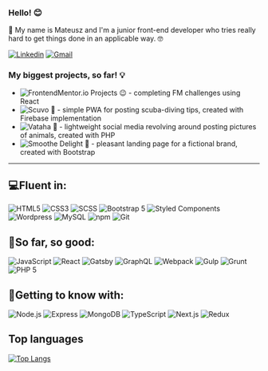 ### Hello! 😊

🔴 My name is Mateusz and I'm a junior front-end developer who tries really hard to get things done in an applicable way. 🤓

[![Linkedin](https://img.shields.io/badge/-foxsaysderp-blue?style=flat-square&logo=Linkedin&logoColor=white&link=https://www.linkedin.com/in/foxsaysderp/)](https://www.linkedin.com/in/foxsaysderp/)
[![Gmail](https://img.shields.io/badge/-foxsaysderp@gmail.com-c14438?style=flat-square&logo=Gmail&logoColor=white&link=mailto:foxsaysderp@gmail.com)](mailto:foxsaysderp@gmail.com)

### My biggest projects, so far! 💡
- ![FrontendMentor.io Projects 😉](https://github.com/FoxSaysDerp/frontendmentor-projects) - completing FM challenges using React
- ![Scuvo 🌊](https://github.com/FoxSaysDerp/scuvo-app) - simple PWA for posting scuba-diving tips, created with Firebase implementation
- ![Vataha 🐾](https://github.com/FoxSaysDerp/vataha) - lightweight social media revolving around posting pictures of animals, created with PHP
- ![Smoothe Delight 🍨](https://github.com/FoxSaysDerp/smoothie-delight) - pleasant landing page for a fictional brand, created with Bootstrap

-----

## 💻Fluent in:
![HTML5](https://img.shields.io/badge/-HTML5-E34F26?style=flat-square&logo=html5&logoColor=white)
![CSS3](https://img.shields.io/badge/-CSS3-1572B6?style=flat-square&logo=css3)
![SCSS](https://img.shields.io/badge/-SCSS-edc0d6?style=flat-square&logo=sass)
![Bootstrap 5](https://img.shields.io/badge/-Bootstrap-563D7C?style=flat-square&logo=bootstrap)
![Styled Components](https://img.shields.io/badge/-Styled%20Components-e6a5ba?style=flat-square&logo=styled-components)
![Wordpress](https://img.shields.io/badge/-Wordpress-21759B?style=flat-square&logo=wordpress&logoColor=white)
![MySQL](https://img.shields.io/badge/-MySQL-849fb3?style=flat-square&logo=mysql)
![npm](https://img.shields.io/badge/-npm-white?style=flat-square&logo=npm)
![Git](https://img.shields.io/badge/-Git-f09d8d?style=flat-square&logo=git)

## 🔭So far, so good:
![JavaScript](https://img.shields.io/badge/-JavaScript-black?style=flat-square&logo=javascript)
![React](https://img.shields.io/badge/-React-black?style=flat-square&logo=react)
![Gatsby](https://img.shields.io/badge/-Gatsby-663399?style=flat-square&logo=gatsby)
![GraphQL](https://img.shields.io/badge/-GraphQL-E10098?style=flat-square&logo=graphql)
![Webpack](https://img.shields.io/badge/-Webpack-cce2ed?style=flat-square&logo=webpack)
![Gulp](https://img.shields.io/badge/-Gulp-ebc5c5?style=flat-square&logo=Gulp)
![Grunt](https://img.shields.io/badge/-Grunt-f5daab?style=flat-square&logo=Grunt)
![PHP 5](https://img.shields.io/badge/-PHP5-b4b6d4?style=flat-square&logo=php)

## 🌱Getting to know with:
![Node.js](https://img.shields.io/badge/-Node.js-a1f0a1?style=flat-square&logo=node.js)
![Express](https://img.shields.io/badge/-Express-8a8a8a?style=flat-square&logo=express)
![MongoDB](https://img.shields.io/badge/-MongoDB-a5e8a5?style=flat-square&logo=mongodb)
![TypeScript](https://img.shields.io/badge/-TypeScript-8cadd1?style=flat-square&logo=typescript)
![Next.js](https://img.shields.io/badge/-Next.js-black?style=flat-square&logo=next.js)
![Redux](https://img.shields.io/badge/-Redux-764ABC?style=flat-square&logo=redux)

## Top languages

[![Top Langs](https://github-readme-stats.vercel.app/api/top-langs/?username=foxsaysderp&layout=compact)](https://github.com/FoxSaysDerp?tab=repositories)

